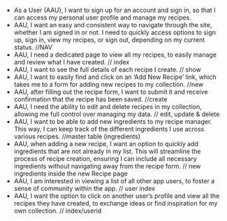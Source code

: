 - As a User (AAU), I want to sign up for an account and sign in, so that I can access my personal user profile and manage my recipes.
- AAU, I want an easy and consistent way to navigate through the site, whether I am signed in or not. I need to quickly access options to sign up, sign in, view my recipes, or sign out, depending on my current status. //NAV
- AAU, I need a dedicated page to view all my recipes, to easily manage and review what I have created. // index
- AAU, I want to see the full details of each recipe I create. // show
- AAU, I want to easily find and click on an ‘Add New Recipe’ link, which takes me to a form for adding new recipes to my collection. //new
- AAU, after filling out the recipe form, I want to submit it and receive confirmation that the recipe has been saved. //create
- AAU, I need the ability to edit and delete recipes in my collection, allowing me full control over managing my data. // edit, update & delete
- AAU, I want to be able to add new ingredients to my recipe manager. This way, I can keep track of the different ingredients I use across various recipes. //master table (ingredients)
- AAU, when adding a new recipe, I want an option to quickly add ingredients that are not already in my list. This will streamline the process of recipe creation, ensuring I can include all necessary ingredients without navigating away from the recipe form. // new ingredients inside the new Recipe page
- AAU, I am interested in viewing a list of all other app users, to foster a sense of community within the app. // user index
- AAU, I want the option to click on another user’s profile and view all the recipes they have created, to exchange ideas or find inspiration for my own collection. // index/userid
